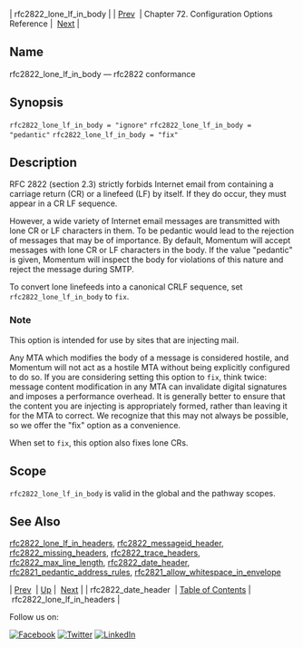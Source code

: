 | rfc2822_lone_lf_in_body |
| [Prev](conf.ref.rfc2822_date_header.php)  | Chapter 72. Configuration Options Reference |  [Next](conf.ref.rfc2822_lone_lf_in_headers.php) |

<a name="conf.ref.rfc2822_lone_lf_in_body"></a>
## Name

rfc2822_lone_lf_in_body — rfc2822 conformance

## Synopsis

`rfc2822_lone_lf_in_body = "ignore"`
`rfc2822_lone_lf_in_body = "pedantic"`
`rfc2822_lone_lf_in_body = "fix"`

<a name="idp26178736"></a>
## Description

RFC 2822 (section 2.3) strictly forbids Internet email from containing a carriage return (CR) or a linefeed (LF) by itself. If they do occur, they must appear in a CR LF sequence.

However, a wide variety of Internet email messages are transmitted with lone CR or LF characters in them. To be pedantic would lead to the rejection of messages that may be of importance. By default, Momentum will accept messages with lone CR or LF characters in the body. If the value "pedantic" is given, Momentum will inspect the body for violations of this nature and reject the message during SMTP.

To convert lone linefeeds into a canonical CRLF sequence, set `rfc2822_lone_lf_in_body` to `fix`.

### Note

This option is intended for use by sites that are injecting mail.

Any MTA which modifies the body of a message is considered hostile, and Momentum will not act as a hostile MTA without being explicitly configured to do so. If you are considering setting this option to `fix`, think twice: message content modification in any MTA can invalidate digital signatures and imposes a performance overhead. It is generally better to ensure that the content you are injecting is appropriately formed, rather than leaving it for the MTA to correct. We recognize that this may not always be possible, so we offer the "fix" option as a convenience.

When set to `fix`, this option also fixes lone CRs.

<a name="idp26186384"></a>
## Scope

`rfc2822_lone_lf_in_body` is valid in the global and the pathway scopes.

<a name="idp26188672"></a>
## See Also

[rfc2822_lone_lf_in_headers](conf.ref.rfc2822_lone_lf_in_headers.php "rfc2822_lone_lf_in_headers"), [rfc2822_messageid_header](conf.ref.rfc2822_messageid_header.php "rfc2822_messageid_header"), [rfc2822_missing_headers](conf.ref.rfc2822_missing_headers.php "rfc2822_missing_headers"), [rfc2822_trace_headers](conf.ref.rfc2822_trace_headers.php "rfc2822_trace_headers"), [rfc2822_max_line_length](conf.ref.rfc2822_max_line_length.php "rfc2822_max_line_length"), [rfc2822_date_header](conf.ref.rfc2822_date_header.php "rfc2822_date_header"), [rfc2821_pedantic_address_rules](conf.ref.rfc2821_pedantic_address_rules.php "rfc2821_pedantic_address_rules"), [rfc2821_allow_whitespace_in_envelope](conf.ref.rfc2821_allow_whitespace_in_envelope.php "rfc2821_allow_whitespace_in_envelope")

| [Prev](conf.ref.rfc2822_date_header.php)  | [Up](config.options.ref.php) |  [Next](conf.ref.rfc2822_lone_lf_in_headers.php) |
| rfc2822_date_header  | [Table of Contents](index.php) |  rfc2822_lone_lf_in_headers |

Follow us on:

[![Facebook](https://support.messagesystems.com/images/icon-facebook.png)](http://www.facebook.com/messagesystems) [![Twitter](https://support.messagesystems.com/images/icon-twitter.png)](http://twitter.com/#!/MessageSystems) [![LinkedIn](https://support.messagesystems.com/images/icon-linkedin.png)](http://www.linkedin.com/company/message-systems)